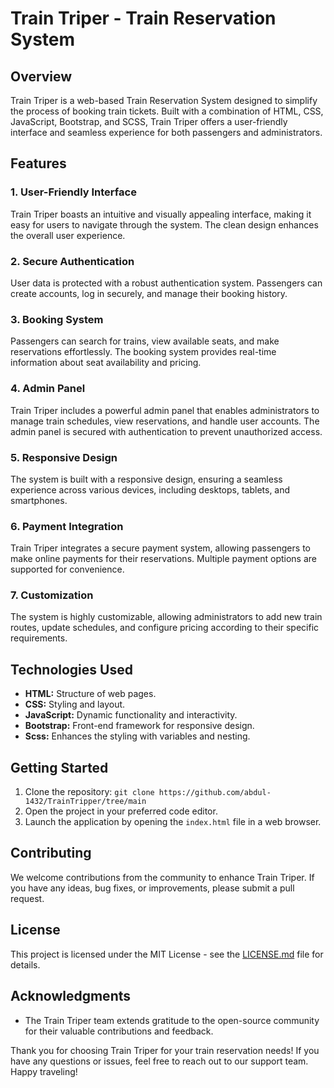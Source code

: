 # Train Triper - Train Reservation System

## Overview
Train Triper is a web-based Train Reservation System designed to simplify the process of booking train tickets. Built with a combination of HTML, CSS, JavaScript, Bootstrap, and SCSS, Train Triper offers a user-friendly interface and seamless experience for both passengers and administrators.

## Features

### 1. User-Friendly Interface
Train Triper boasts an intuitive and visually appealing interface, making it easy for users to navigate through the system. The clean design enhances the overall user experience.

### 2. Secure Authentication
User data is protected with a robust authentication system. Passengers can create accounts, log in securely, and manage their booking history.

### 3. Booking System
Passengers can search for trains, view available seats, and make reservations effortlessly. The booking system provides real-time information about seat availability and pricing.

### 4. Admin Panel
Train Triper includes a powerful admin panel that enables administrators to manage train schedules, view reservations, and handle user accounts. The admin panel is secured with authentication to prevent unauthorized access.

### 5. Responsive Design
The system is built with a responsive design, ensuring a seamless experience across various devices, including desktops, tablets, and smartphones.

### 6. Payment Integration
Train Triper integrates a secure payment system, allowing passengers to make online payments for their reservations. Multiple payment options are supported for convenience.

### 7. Customization
The system is highly customizable, allowing administrators to add new train routes, update schedules, and configure pricing according to their specific requirements.

## Technologies Used

- **HTML:** Structure of web pages.
- **CSS:** Styling and layout.
- **JavaScript:** Dynamic functionality and interactivity.
- **Bootstrap:** Front-end framework for responsive design.
- **Scss:** Enhances the styling with variables and nesting.

## Getting Started

1. Clone the repository: `git clone https://github.com/abdul-1432/TrainTripper/tree/main`
2. Open the project in your preferred code editor.
3. Launch the application by opening the `index.html` file in a web browser.

## Contributing

We welcome contributions from the community to enhance Train Triper. If you have any ideas, bug fixes, or improvements, please submit a pull request.

## License

This project is licensed under the MIT License - see the [LICENSE.md](LICENSE.md) file for details.

## Acknowledgments

- The Train Triper team extends gratitude to the open-source community for their valuable contributions and feedback.

Thank you for choosing Train Triper for your train reservation needs! If you have any questions or issues, feel free to reach out to our support team. Happy traveling!
